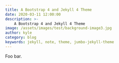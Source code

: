 ```yaml
---
title: A Bootstrap 4 and Jekyll 4 Theme
date: 2020-03-11 12:00:00
description: >-
    A Bootstrap 4 and Jekyll 4 Theme
image: /assets/images/test/background-image3.jpg
author: kyle
category: blog
keywords: jekyll, note, theme, jumbo-jekyll-theme
---
```

Foo bar.
